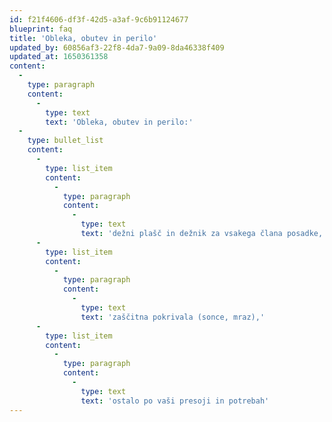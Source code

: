 ```yaml
---
id: f21f4606-df3f-42d5-a3af-9c6b91124677
blueprint: faq
title: 'Obleka, obutev in perilo'
updated_by: 60856af3-22f8-4da7-9a09-8da46338f409
updated_at: 1650361358
content:
  -
    type: paragraph
    content:
      -
        type: text
        text: 'Obleka, obutev in perilo:'
  -
    type: bullet_list
    content:
      -
        type: list_item
        content:
          -
            type: paragraph
            content:
              -
                type: text
                text: 'dežni plašč in dežnik za vsakega člana posadke,'
      -
        type: list_item
        content:
          -
            type: paragraph
            content:
              -
                type: text
                text: 'zaščitna pokrivala (sonce, mraz),'
      -
        type: list_item
        content:
          -
            type: paragraph
            content:
              -
                type: text
                text: 'ostalo po vaši presoji in potrebah'
---
```

